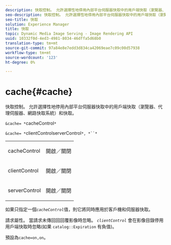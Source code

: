 ```yaml
---
description: 快取控制。 允許選擇性地停用內部平台伺服器快取中的用戶端快取（瀏覽器、代理伺服器、網路快取系統）和快取。
seo-description: 快取控制。 允許選擇性地停用內部平台伺服器快取中的用戶端快取（瀏覽器、代理伺服器、網路快取系統）和快取。
seo-title: 快取
solution: Experience Manager
title: 快取
topic: Dynamic Media Image Serving - Image Rendering API
uuid: 10332f0d-4ed3-4981-8034-46dffa5d68b0
translation-type: tm+mt
source-git-commit: 97a84e8e7edd3d834ca42069eae7c09c00d57938
workflow-type: tm+mt
source-wordcount: '123'
ht-degree: 0%

---
```



# cache{#cache}

快取控制。 允許選擇性地停用內部平台伺服器快取中的用戶端快取（瀏覽器、代理伺服器、網路快取系統）和快取。

`&cache= *`cacheControl`*`

`&cache= *`clientControlserverControl`*, *``*`

<table id="simpletable_DA4D92F0AEF84FD49953876796058B7F"> 
 <tr class="strow"> 
  <td class="stentry"> <p><span class="codeph"> <span class="varname"> cacheControl</span></span> </p> </td> 
  <td class="stentry"> <p><span class="codeph"> 開啟／關閉</span> </p></td> 
 </tr> 
 <tr class="strow"> 
  <td class="stentry"> <p><span class="codeph"> <span class="varname"> clientControl</span></span> </p></td> 
  <td class="stentry"> <p><span class="codeph"> 開啟／關閉</span> </p></td> 
 </tr> 
 <tr class="strow"> 
  <td class="stentry"> <p><span class="codeph"> <span class="varname"> serverControl</span></span> </p></td> 
  <td class="stentry"> <p><span class="codeph"> 開啟／關閉</span> </p></td> 
 </tr> 
</table>

如果只指定一個&#x200B;*`cacheControl`*&#x200B;值，則它將同時應用於客戶機和伺服器快取。

請求屬性。 當請求未傳回回回覆影像時忽略。 *`clientControl`* 會在影像目錄停用用戶端快取時忽略(如果 `catalog::Expiration` 有負值)。

預設為`cache=on,on`。
